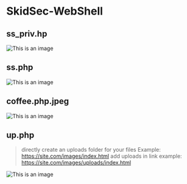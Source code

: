 # SkidSec-WebShell

## ss_priv.hp

![This is an image](https://d.top4top.io/p_2386rdbv70.png)

## ss.php

![This is an image](https://h.top4top.io/p_2386hp5f20.png)

## coffee.php.jpeg

![This is an image](https://h.top4top.io/p_2386hp5f20.png)




## up.php

> directly create an uploads folder for your files
>  Example: https://site.com/images/index.html
>  add uploads in link example: https://site.com/images/uploads/index.html

![This is an image](https://c.top4top.io/p_2376yx8tw0.png)

